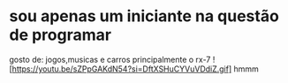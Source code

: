 # sou apenas um iniciante na questão de programar
gosto de: jogos,musicas e carros principalmente o rx-7
![https://youtu.be/sZPpGAKdN54?si=DftXSHuCYVuVDdiZ.gif]
hmmm
